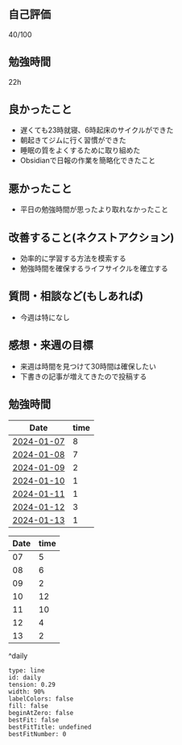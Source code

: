 ## 自己評価
40/100
## 勉強時間
22h
## 良かったこと
- 遅くても23時就寝、6時起床のサイクルができた
- 朝起きてジムに行く習慣ができた
- 睡眠の質をよくするために取り組めた
- Obsidianで日報の作業を簡略化できたこと
## 悪かったこと
- 平日の勉強時間が思ったより取れなかったこと
## 改善すること(ネクストアクション)
- 効率的に学習する方法を模索する
- 勉強時間を確保するライフサイクルを確立する
## 質問・相談など(もしあれば)
- 今週は特になし
## 感想・来週の目標
- 来週は時間を見つけて30時間は確保したい
- 下書きの記事が増えてきたので投稿する
## 勉強時間
| Date | time |
| ---- | ---- |
| [2024-01-07](2024-01-07.md) | 8 |
| [2024-01-08](2024-01-08.md) | 7 |
| [2024-01-09](2024-01-09.md) | 2 |
| [2024-01-10](2024-01-10.md) | 1 |
| [2024-01-11](2024-01-11.md)  | 1 |
| [2024-01-12](2024-01-12.md)  | 3 |
| [2024-01-13](2024-01-13.md)  | 1 |

| Date | time |
| ---- | ---- |
| 07 | 5 |
| 08 | 6 |
| 09 | 2 |
| 10 | 12 |
| 11 | 10 |
| 12 | 4 |
| 13 | 2 |
^daily

```chart
type: line
id: daily
tension: 0.29
width: 90%
labelColors: false
fill: false
beginAtZero: false
bestFit: false
bestFitTitle: undefined
bestFitNumber: 0
```

